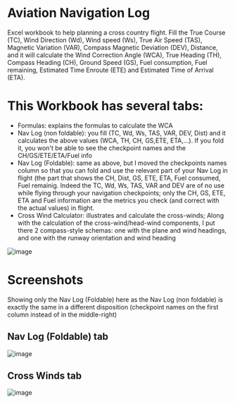 # Aviation Navigation Log
Excel  workbook to help planning a cross country flight. Fill the True Course (TC), Wind Direction (Wd), Wind speed (Ws), True Air Speed (TAS), Magnetic Variation (VAR), Compass Magnetic Deviation (DEV), Distance, and it will calculate the Wind Correction Angle (WCA), True Heading (TH), Compass Heading (CH), Ground Speed (GS), Fuel consumption, Fuel remaining, Estimated Time Enroute (ETE) and Estimated Time of Arrival (ETA).

# This Workbook has several tabs: 
- Formulas: explains the formulas to calculate the WCA
- Nav Log (non foldable): you fill (TC, Wd, Ws, TAS, VAR, DEV, Dist) and it calculates the above values (WCA, TH, CH, GS,ETE, ETA,...). If you fold it, you won't be able to see the checkpoint names and the CH/GS/ETE/ETA/Fuel info
- Nav Log (Foldable): same as above, but I moved the checkpoints names column so that you can fold and use the relevant part of your Nav Log  in flight (the part that shows the CH, Dist, GS, ETE, ETA, Fuel consumed, Fuel remainig. Indeed the TC, Wd, Ws, TAS, VAR and DEV are of no use while flying through your navigation checkpoints; only the CH, GS, ETE, ETA and Fuel information are the metrics you check (and correct with the actual values) in flight.
- Cross Wind Calculator: illustrates and calculate the cross-winds; Along with the calculation of the cross-wind/head-wind components, I put there 2 compass-style schemas: one with the plane and wind headings, and one with the runway orientation and wind heading

![image](https://user-images.githubusercontent.com/33433229/152469497-25c7a614-06dc-48c0-a4a4-f1ffc709a249.png)

# Screenshots

Showing only the Nav Log (Foldable) here as the Nav Log (non foldable) is exactly the same in a different disposition (checkpoint names on the first column instead of in the middle-right)

## Nav Log (Foldable) tab

![image](https://user-images.githubusercontent.com/33433229/152470388-bad3fa2c-ba66-42e0-bac4-dd4f7daad7e5.png)

## Cross Winds tab

![image](https://user-images.githubusercontent.com/33433229/152625600-6da9d814-05f6-43f7-9094-035be891522c.png)

